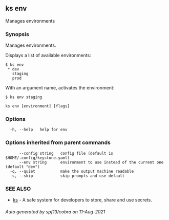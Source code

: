 ## ks env

Manages environments

### Synopsis

Manages environments.

Displays a list of available environments:
```
$ ks env
 * dev
   staging
   prod
```

With an argument name, activates the environment:
```
$ ks env staging
```


```
ks env [environment] [flags]
```

### Options

```
  -h, --help   help for env
```

### Options inherited from parent commands

```
      --config string   config file (default is $HOME/.config/keystone.yaml)
      --env string      environment to use instead of the current one (default "dev")
  -q, --quiet           make the output machine readable
  -s, --skip            skip prompts and use default
```

### SEE ALSO

* [ks](ks.md)	 - A safe system for developers to store, share and use secrets.

###### Auto generated by spf13/cobra on 11-Aug-2021
